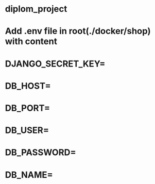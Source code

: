 # diplom_project

# Add .env file in root(./docker/shop) with content

# DJANGO_SECRET_KEY=
# DB_HOST=
# DB_PORT=
# DB_USER=
# DB_PASSWORD=
# DB_NAME=